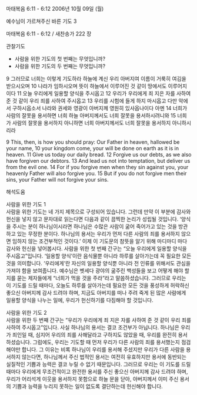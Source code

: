 마태복음 6:11 - 6:12 
2006년 10월 09일 (월)

예수님이 가르쳐주신 바른 기도 3



마태복음 6:11 - 6:12 / 새찬송가 222 장


관찰기도
- 사람을 위한 기도의 첫 번째는 무엇입니까?
- 사람을 위한 기도의 두 번째는 무엇입니까?

9 그러므로 너희는 이렇게 기도하라 하늘에 계신 우리 아버지여 이름이 거룩히 여김을 받으시오며 10 나라가 임하시오며 뜻이 하늘에서 이루어진 것 같이 땅에서도 이루어지이다 11 오늘 우리에게 일용할 양식을 주시옵고 12 우리가 우리에게 죄 지은 자를 사하여 준 것 같이 우리 죄를 사하여 주시옵고 13 우리를 시험에 들게 하지 마시옵고 다만 악에서 구하시옵소서 나라와 권세와 영광이 아버지께 영원히 있사옵나이다 아멘 14 너희가 사람의 잘못을 용서하면 너희 하늘 아버지께서도 너희 잘못을 용서하시려니와 15 너희가 사람의 잘못을 용서하지 아니하면 너희 아버지께서도 너희 잘못을 용서하지 아니하시리라

9  This, then, is how you should pray: Our Father in heaven, hallowed be your name, 10  your kingdom come, your will be done on earth as it is in heaven. 11  Give us today our daily bread. 12  Forgive us our debts, as we also have forgiven our debtors. 13  And lead us not into temptation, but deliver us from the evil one. 14  For if you forgive men when they sin against you, your heavenly Father will also forgive you. 15  But if you do not forgive men their sins, your Father will not forgive your sins.

해석도움





사람을 위한 기도 1  
사람을 위한 기도는 네 가지 제목으로 구성되어 있습니다. 그런데 만약 이 부분에 감사와 헌신을 넣지 않고 문자대로 읽는다면 다음과 같이 끔찍한 논리가 성립될 것입니다. ‘양식을 주시는 분이 하나님이시라면 하나님은 수많은 사람이 굶어 죽어가고 있는 것을 방관하고 있는 무정한 분이다. 하나님의 용서는 우리가 먼저 다른 사람의 죄를 용서하지 않으면 임하지 않는 조건부적인 것이다.’ 이제 이 기도문의 참뜻을 알기 위해 마디마디 마다 감사와 헌신을 넣어봅시다. 사람을 위한 첫 번째 간구는 “오늘 우리에게 일용할 양식을 주시옵고”입니다. ‘일용할 양식’이란 음식물뿐 아니라 하루를 살아가는데 꼭 필요한 모든 것을 의미합니다. ‘우리에게’란 자신의 일용할 양식뿐 아니라 전 인류를 위해서도 관심을 가져야 함을 보여줍니다. 예수님은 벳세다 광야의 굶주린 백성들을 보고 어떻게 해야 할지를 묻는 제자들에게 “너희가 먹을 것을 주라”라고 말씀하셨습니다. 그러므로 우리는 이 기도를 드릴 때마다, 오늘도 하루를 살아가는데 필요한 모든 것을 풍성하게 허락하신 좋으신 아버지께 감사 드려야 하며, 지금도 아버지를 떠나 주려 죽게 된 많은 사람에게 일용할 양식을 나누는 일에, 우리가 헌신하기를 다짐해야 할 것입니다.  

사람을 위한 기도 2  
사람을 위한 두 번째 간구는 “우리가 우리에게 죄 지은 자를 사하여 준 것 같이 우리 죄를 사하여 주시옵고”입니다. 사실 하나님의 용서는 결코 조건부가 아닙니다. 하나님은 우리가 죄인일 때, 심지어 우리의 죄를 사해달라고 구하지도 않았을 때, 우리를 완전히 용서하셨습니다. 그럼에도, 우리는 기도할 때 먼저 우리가 다른 사람의 죄를 용서했는지 점검해야만 합니다. 그 이유는 비록 하나님이 우리를 용서해 주셨지만 우리가 다른 사람을 용서하지 않는다면, 하나님께서 주신 법적인 용서는 여전히 유효하지만 용서에 동반되는 실질적인 기쁨과 능력은 결코 누릴 수 없기 때문입니다. 그러므로 우리는 이 기도를 드릴 때마다 우리에게 무조건적이고 완전한 용서를 주신 좋으신 아버지께 감사 드려야 하며, 우리가 어리석게 이웃을 용서하지 못함으로 하늘 문을 닫아, 아버지께서 이미 주신 용서의 기쁨과 능력을 누리지 못하는 일이 없도록 결단하는데 헌신해야 합니다.